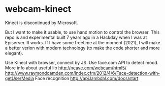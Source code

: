 # webcam-kinect

Kinect is discontinued by Microsoft.

But I want to make it usable, to use hand motion to control the browser.
This repo is and experimental built 7 years ago in a Hackday when I was at Episerver.
It works. If I have some freetime at the moment (2021), I will make a better verion with modern technology (to make the code shorter and more elegant).

Use Kinect with browser, connect by JS. Use face.com API to detect mood. More info about useful lib http://neave.com/webcam/html5/ http://www.raymondcamden.com/index.cfm/2012/4/6/Face-detection-with-getUserMedia  Face recognition http://api.lambdal.com/docs/start 

